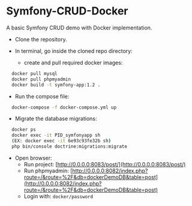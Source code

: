 
# Symfony-CRUD-Docker

A basic Symfony CRUD demo with Docker implementation.


- Clone the repository.

- In terminal, go inside the cloned repo directory:
  - create and pull required docker images:
```bash
  docker pull mysql
  docker pull phpmyadmin
  docker build -t symfony-app:1.2 .
```
  - Run the compose file:
```bash
  docker-compose -f docker-compose.yml up
```
  - Migrate the database migrations:
```bash
  docker ps
  docker exec -it PID_symfonyapp sh
  (EX: docker exec -it 6e93c93fe32b sh)
  php bin/console doctrine:migrations:migrate
```
  - Open browser: 
    - Run project: [http://0.0.0.0:8083/post/](http://0.0.0.0:8083/post/)
    - Run phpmyadmin: [http://0.0.0.0:8082/index.php?route=/&route=%2F&db=dockerDemoDB&table=post](http://0.0.0.0:8082/index.php?route=/&route=%2F&db=dockerDemoDB&table=post)
    - Login with: ` docker/password `

